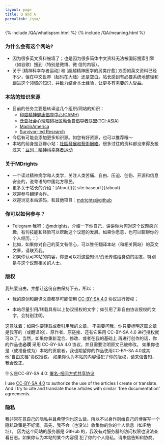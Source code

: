 ```yaml
---
layout: page
title: Q and A
permalink: /qna/
---
```


{% include /QA/whatispsm.html %}
{% include /QA/meaning.html %}



### 为什么会有这个网站?
- 因为很多英文资料被墙了；也是因为很多简体中文资料无法被国际搜索引擎（如谷歌）搜到（特别是微博、微
信的内容）。
- 关于 [精神科幸存者运动] 和 [超越精神医学的另类疗愈] 方面的英文资料已经不少，但在中文世界（起码在大陆）还是空白。站长感到有必要系统地整理和跟进这个领域的知识，并致力结合本土经验，让更多有需要的人受益。

### 本站的知识来源
- 目前的任务主要是转译这几个组织/网站的知识：
    - [印度精神健康倡导中心(CAMH)](http://camhjournal.com)
    - [泛亚社会心理障碍社区融合自倡导者联盟(TCI-ASIA)](https://transformingcommunitiesforinclusion.wordpress.com)
    - [MadinAmerica](http://www.madinamerica.com)
    - [Survivor-led Research](http://www.survivor-research.com/)
- 今后有可能会添加更多知识源。如您有好资源，也可以推荐哦～
- 本站的前身是豆瓣小站：[社區發展和藝術網絡](http://site.douban.com/216443/room/2955353/)。很多过往的资料都没来得及搬过来：[豆列：精神科幸存者运动](http://www.douban.com/doulist/37393203/)

### 关于MDrights
- 一个读过精神病学和人类学，关注人类苦痛、自由、压迫、创伤、开源和信息安全的，说粤语的中国北方移民。
- 更多关于站长的介绍：[About]({{ site.baseurl }}/about)
- 欢迎参与翻译协作。
- 欢迎浏览本站源码，和其他项目：[mdrights@github](https://github.com/mdrights)

### 你可以如何参与？
- Telegram 我吧：[@mdrights](https://telegram.me/mdrights)，介绍一下你自己，讲讲你为何对这个议题感兴趣，有何技能和经验可以帮助这个议题的发展。如果你愿意，也可以聊聊你的个人经历。：）
- 比如，如果你对自己的英文有信心，可以胜任翻译本站（和相关网站）的英文文章，请联系我。 
- 如果你认可本站的内容，你更可以将这些知识/资讯传递给身边的朋友，特别是与这个议题相关的人士。  
 
### 版权
我热爱自由，并想让这份自由保持下去，所以：  

- 我的原创和翻译文章都尽可能使用 [CC-BY-SA 4.0](https://creativecommons.org/licenses/by-sa/4.0/) 协议进行授权；  

- 本站尽量引用/转载具有以上协议授权的文字；如引用了非自由协议授权的文字，会特别注明。  

这意味着：如果你要转载或者引用我的文章， 不需要问我，你只要标明这篇文章是我写的（或翻译的）、原作者、原链接、还有它采用 CC-BY-SA 4.0 进行授权就可以了。当然，如果你重新混合、修改、或者在我的基础上
再进行创作的话，你的作品也**必须** 采用 CC-BY-SA 4.0 协议，并且需要注明原文已被修改。
如果你也是（或准备成为）本站的贡献者，我也期望你的作品使用CC-BY-SA 4.0或其他“自由文档”协议授权。
如果你认为本站的内容侵犯了你的版权，请来信告知，我会改正。  

什么是CC-BY-SA 4.0: [署名-相同方式共享协议](https://creativecommons.org/licenses/by-sa/4.0/deed.zh)  

I use [CC-BY-SA 4.0](https://creativecommons.org/licenses/by-sa/4.0/) to authorize the use of the articles I create or translate. And I try to cite and translate those articles with similar 'free documentation' agreements.  


### 隐私
我非常在意自己的隐私并且希望你也这么做，所以不以身作则给自己的博客写一个隐私政策是不好滴。首先，我不会（也没法）收集你的你的个人信息（如IP地址）。
因为这个网站的服务器是 GitHub 的，我没有对服务器的访问权限也没法查看日志。如果你认为本站的某个内容侵
犯了你的个人隐私，请来信告知和协商。

